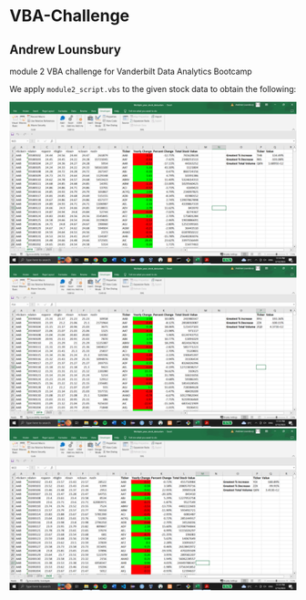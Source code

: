 # VBA-Challenge
## Andrew Lounsbury
module 2 VBA challenge for Vanderbilt Data Analytics Bootcamp

We apply `module2_script.vbs` to the given stock data to obtain the following: 

![2018 sheet](module2_2018.png)
![2019 sheet](module2_2019.png)
![2020 sheet](module2_2020.png)
